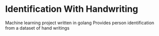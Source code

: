 # Identification With Handwriting
Machine learning project written in golang
Provides person identification from a dataset of hand writings
